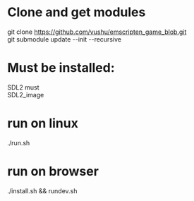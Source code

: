 # Clone and get modules  
git clone https://github.com/vushu/emscripten_game_blob.git  
git submodule update --init --recursive  

# Must be installed:  
SDL2 must  
SDL2_image  

# run on linux  
./run.sh  

# run on browser  
./install.sh && rundev.sh  



